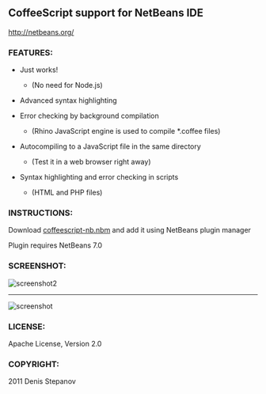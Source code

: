 CoffeeScript support for NetBeans IDE
---------------------

http://netbeans.org/

### FEATURES:

* Just works! 
   * (No need for Node.js)

* Advanced syntax highlighting 

* Error checking by background compilation
    * (Rhino JavaScript engine is used to compile *.coffee files)

* Autocompiling to a JavaScript file in the same directory
    * (Test it in a web browser right away)

* Syntax highlighting and error checking in scripts 
    * (HTML and PHP files)

### INSTRUCTIONS:

Download [coffeescript-nb.nbm](https://github.com/downloads/dstepanov/coffeescript-netbeans/coffeescript-nb.nbm) and add it using NetBeans plugin manager

Plugin requires NetBeans 7.0

### SCREENSHOT:

![screenshot2](https://github.com/dstepanov/coffeescript-netbeans/raw/master/screenshot2.png)
* * *
![screenshot](https://github.com/dstepanov/coffeescript-netbeans/raw/master/screenshot.png)

### LICENSE:

Apache License, Version 2.0

### COPYRIGHT:

2011 Denis Stepanov